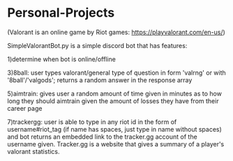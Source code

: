 # Personal-Projects
(Valorant is an online game by Riot games: https://playvalorant.com/en-us/)

SimpleValorantBot.py is a simple discord bot that has features:

1)determine when bot is online/offline

3)8ball: user types valorant/general type of question in form 'valrng' or with '8ball'/'valgods'; returns a random answer in the response array

5)aimtrain: gives user a random amount of time given in minutes as to how long they should aimtrain given the amount of losses they have from their career page

7)trackergg: user is able to type in any riot id in the form of username#riot_tag (if name has spaces, just type in name without spaces) and bot returns an embedded link to the tracker.gg account of the username given. Tracker.gg is a website that gives a summary of a player's valorant statistics. 
